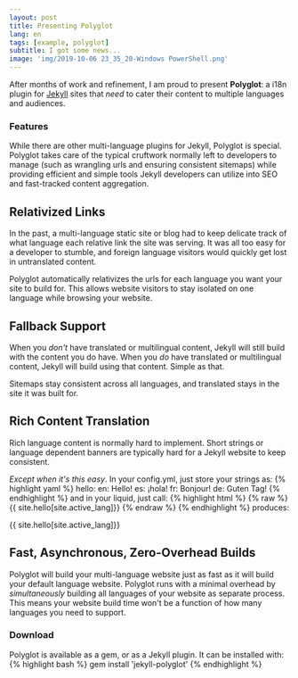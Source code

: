 ```yaml
---
layout: post
title: Presenting Polyglot
lang: en
tags: [example, polyglot]
subtitle: I got some news...
image: 'img/2019-10-06 23_35_20-Windows PowerShell.png'
---
```


After months of work and refinement, I am proud to present **Polyglot**: a i18n plugin for [Jekyll](http://jekyllrb.com) sites that *need* to cater their content to multiple languages and audiences.

### Features

While there are other multi-language plugins for Jekyll, Polyglot is special. Polyglot takes care of the typical cruftwork normally left to developers to manage (such as wrangling urls and ensuring consistent sitemaps) while providing efficient and simple tools Jekyll developers can utilize into SEO and fast-tracked content aggregation.

## Relativized Links

In the past, a multi-language static site or blog had to keep delicate track of what language each relative link the site was serving. It was all too easy for a developer to stumble, and foreign language visitors would quickly get lost in untranslated content.

Polyglot automatically relativizes the urls for each language you want your site to build for. This allows website visitors to stay isolated on one language while browsing your website.

## Fallback Support

When you *don't* have translated or multilingual content, Jekyll will still build with the content you do have. When you *do* have translated or multilingual content, Jekyll will build using that content. Simple as that.

Sitemaps stay consistent across all languages, and translated stays in the site it was built for.

## Rich Content Translation

Rich language content is normally hard to implement. Short strings or language dependent banners are typically hard for a Jekyll website to keep consistent.

*Except when it's this easy*. In your config.yml, just store your strings as:
{% highlight yaml %}
hello:
  en: Hello!
  es: ¡hola!
  fr: Bonjour!
  de: Guten Tag!
{% endhighlight %}
and in your liquid, just call:
{% highlight html %}
{% raw %}
{{ site.hello[site.active_lang]}}
{% endraw %}
{% endhighlight %}
produces:
<p class="message">
{{ site.hello[site.active_lang]}}
</p>

## Fast, Asynchronous, Zero-Overhead Builds

  Polyglot will build your multi-language website just as fast as it will build your default language website. Polyglot runs with a minimal overhead by *simultaneously* building all languages of your website as separate process. This means your website build time won't be a function of how many languages you need to support.

### Download

  Polyglot is available as a gem, or as a Jekyll plugin. It can be installed with:
  {% highlight bash %}
  gem install 'jekyll-polyglot'
  {% endhighlight %}
